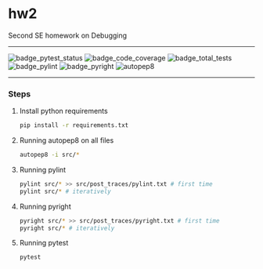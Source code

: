 # hw2
Second SE homework on Debugging

---


![badge_pytest_status](https://img.shields.io/badge/PyTest-passing-brightgreen?logo=pytest)
![badge_code_coverage](https://img.shields.io/badge/coverage-100%25-brightgreen)
![badge_total_tests](https://img.shields.io/badge/tests-7-brightgreen?logo=pytest)
![badge_pylint](https://img.shields.io/badge/pylint-10.00-brightgreen)
![badge_pyright](https://img.shields.io/badge/pyright-passing-brightgreen)
![autopep8](https://img.shields.io/badge/code%20style-autopep8-brightgreen)

---
### Steps
1. Install python requirements
   ```bash
   pip install -r requirements.txt
   ```
2. Running autopep8 on all files
    ```bash
    autopep8 -i src/*
    ```
3. Running pylint
   ```bash
   pylint src/* >> src/post_traces/pylint.txt # first time
   pylint src/* # iteratively
   ```
4. Running pyright
   ```bash
   pyright src/* >> src/post_traces/pyright.txt # first time
   pyright src/* # iteratively
   ```
5. Running pytest
   ```bash
   pytest
   ```